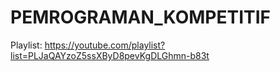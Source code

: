 # PEMROGRAMAN_KOMPETITIF

Playlist: https://youtube.com/playlist?list=PLJaQAYzoZ5ssXByD8pevKgDLGhmn-b83t
